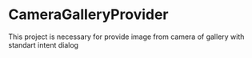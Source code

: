 # CameraGalleryProvider
This project is necessary for provide image from camera of gallery with standart intent dialog

